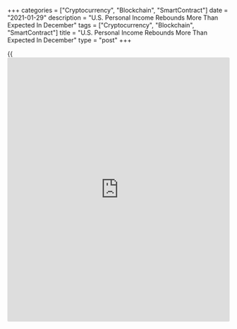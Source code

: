 +++
categories = ["Cryptocurrency", "Blockchain", "SmartContract"]
date = "2021-01-29"
description = "U.S. Personal Income Rebounds More Than Expected In December"
tags = ["Cryptocurrency", "Blockchain", "SmartContract"]
title = "U.S. Personal Income Rebounds More Than Expected In December"
type = "post"
+++

{{<iframe id="large-banner" src="https://www.bounty.group/#slide=14.0" width="100%" height="600" scrolling="no" style="border: 0px solid rgb(216, 221, 230); border-radius: 3px;">}}

While the Commerce Department released a report on Friday showing a much
bigger than expected increase in U.S. personal income in the month of
December, the report also showed a modest decrease in personal spending.

The report said personal income climbed by 0.6 percent in December after
tumbling by a downwardly revised 1.3 percent in November.

Economists had expected personal income to inch up by 0.1 percent
compared to the 1.1 percent slump originally reported for the previous
month.

Meanwhile, the Commerce Department said personal spending dipped by 0.2
percent in December after falling by a downwardly revised 0.7 percent in
November.

Economists had expected spending to decrease by 0.4 percent, matching
the drop originally reported for the previous month.

For comments and feedback [contact](https://www.playgroundfx.com/contact/): editorial@rtt[news](https://www.letsplayfx.com/blog/forex-news-website/).com

[Economic News][1]

 **What parts of the world are seeing the best (and worst) economic
performances lately? Click[here][2] to check out our [Econ Scorecard][2]
and find out! See up-to-the-moment [ranking](https://www.playgroundfx.com/blog/crypto-exchange-ranking/)s for the best and worst
performers in [GDP][3], [unemployment rate][4], [inflation][5] and much
more.**

   1. www.rtt[news](https://www.letsplayfx.com/blog/forex-news-website/).com/Content/EconomicNews.aspx
   2. www.rtt[news](https://www.letsplayfx.com/blog/forex-news-website/).com/economic-scorecard/world-rank/retail-sales/highest-performance.aspx
   3. www.rtt[news](https://www.letsplayfx.com/blog/forex-news-website/).com/economic-scorecard/world-rank/GDP/highest-performance.aspx
   4. www.rtt[news](https://www.letsplayfx.com/blog/forex-news-website/).com/economic-scorecard/world-rank/unemployment-rate/lowest-performance.aspx
   5. www.rtt[news](https://www.letsplayfx.com/blog/forex-news-website/).com/economic-scorecard/world-rank/CPI/highest-performance.aspx